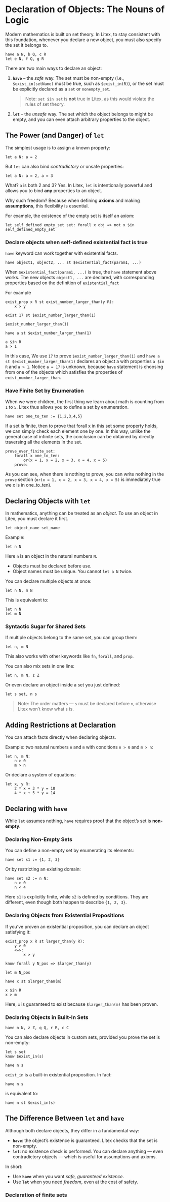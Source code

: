 # Declaration of Objects: The Nouns of Logic

Modern mathematics is built on set theory. In Litex, to stay consistent with this foundation, whenever you declare a new object, you must also specify the set it belongs to.

```litex
have a N, b Q, c R
let e N, f Q, g R
```

There are two main ways to declare an object:

1. **`have`** – the *safe* way. The set must be non-empty (i.e., `$exist_in(setName)` must be true, such as `$exist_in(R)`), or the set must be explicitly declared as a `set` or `nonempty_set`.

   > Note: `set $in set` is **not** true in Litex, as this would violate the rules of set theory.

2. **`let`** – the *unsafe* way. The set which the object belongs to might be empty, and you can even attach arbitrary properties to the object.

## The Power (and Danger) of `let`

The simplest usage is to assign a known property:

```litex
let a N: a = 2
```

But `let` can also bind *contradictory* or unsafe properties:

```litex
let a N: a = 2, a = 3
```

What? `a` is both 2 and 3? Yes. In Litex, `let` is intentionally powerful and allows you to bind **any** properties to an object.

Why such freedom? Because when defining **axioms** and making **assumptions**, this flexibility is essential.

For example, the existence of the empty set is itself an axiom:

```litex
let self_defined_empty_set set: forall x obj => not x $in self_defined_empty_set
```

### Declare objects when self-defined existential fact is true

`have` keyword can work together with existential facts.

```
have object1, object2, ... st $existential_fact(param1, ...)
```

When `$existential_fact(param1, ...)` is true, the `have` statement above works. The new objects `object1, ...` are declared, with corresponding properties based on the definition of `existential_fact`

For example

```litex
exist_prop x R st exist_number_larger_than(y R):
    x > y

exist 17 st $exist_number_larger_than(1)

$exist_number_larger_than(1)

have a st $exist_number_larger_than(1)

a $in R
a > 1
```

In this case, We use `17` to prove `$exist_number_larger_than(1)` and `have a st $exist_number_larger_than(1)` declares an object a with properties `a $in R` and `a > 1`. Notice `a = 17` is unknown, because `have` statement is choosing from one of the objects which satisfies the properties of `exist_number_larger_than`.

### Have Finite Set by Enumeration

When we were children, the first thing we learn about math is counting from `1` to `5`. Litex thus allows you to define a set by enumeration.

```litex
have set one_to_ten := {1,2,3,4,5}
```

If a set is finite, then to prove that forall x in this set some property holds, we can simply check each element one by one. In this way, unlike the general case of infinite sets, the conclusion can be obtained by directly traversing all the elements in the set.

```
prove_over_finite_set:
    forall x one_to_ten:
        or(x = 1, x = 2, x = 3, x = 4, x = 5)
    prove:

```

As you can see, when there is nothing to prove, you can write nothing in the `prove` section (`or(x = 1, x = 2, x = 3, x = 4, x = 5)` is immediately true we x is in one_to_ten).

## Declaring Objects with `let`

In mathematics, anything can be treated as an *object*. To use an object in Litex, you must declare it first.

```
let object_name set_name
```

Example:

```litex
let n N
```

Here `n` is an object in the natural numbers `N`.

* Objects must be declared before use.
* Object names must be unique. You cannot `let a N` twice.

You can declare multiple objects at once:

```litex
let n N, m N
```

This is equivalent to:

```litex
let n N
let m N
```

### Syntactic Sugar for Shared Sets

If multiple objects belong to the same set, you can group them:

```litex
let n, m N
```

This also works with other keywords like `fn`, `forall`, and `prop`.

You can also mix sets in one line:

```litex
let n, m N, z Z
```

Or even declare an object inside a set you just defined:

```litex
let s set, n s
```

> Note: The order matters — `s` must be declared before `n`, otherwise Litex won’t know what `s` is.

## Adding Restrictions at Declaration

You can attach facts directly when declaring objects.

Example: two natural numbers `n` and `m` with conditions `n > 0` and `m > n`:

```litex
let n, m N:
    n > 0
    m > n
```

Or declare a system of equations:

```litex
let x, y R:
    2 * x + 3 * y = 10
    4 * x + 5 * y = 14
```

## Declaring with `have`

While `let` assumes nothing, `have` requires proof that the object’s set is **non-empty**.

### Declaring Non-Empty Sets

You can define a non-empty set by enumerating its elements:

```litex
have set s1 := {1, 2, 3}
```

Or by restricting an existing domain:

```litex
have set s2 := n N:
    n > 0
    n < 4
```

Here `s1` is explicitly finite, while `s2` is defined by conditions. They are different, even though both happen to describe `{1, 2, 3}`.

### Declaring Objects from Existential Propositions

If you’ve proven an existential proposition, you can declare an object satisfying it:

```litex
exist_prop x R st larger_than(y R):
    y > 0
    <=>:
        x > y

know forall y N_pos => $larger_than(y)

let m N_pos

have x st $larger_than(m)

x $in R
x > m
```

Here, `x` is guaranteed to exist because `$larger_than(m)` has been proven.

### Declaring Objects in Built-In Sets

```litex
have n N, z Z, q Q, r R, c C
```

You can also declare objects in custom sets, provided you prove the set is non-empty:

```litex
let s set
know $exist_in(s)

have n s
```

`exist_in` is a built-in existential proposition. In fact:

```
have n s
```

is equivalent to:

```
have n st $exist_in(s)
```

## The Difference Between `let` and `have`

Although both declare objects, they differ in a fundamental way:

* **`have`**: the object’s existence is guaranteed. Litex checks that the set is non-empty.
* **`let`**: no existence check is performed. You can declare anything — even contradictory objects — which is useful for assumptions and axioms.

In short:

* Use **`have`** when you want *safe, guaranteed existence*.
* Use **`let`** when you need *freedom*, even at the cost of safety.

### Declaration of finite sets

